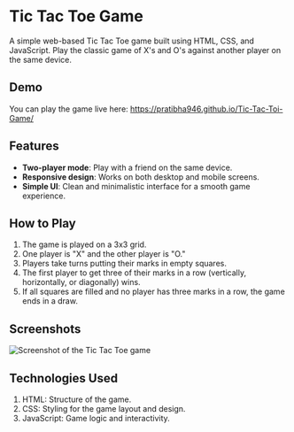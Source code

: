 # Tic Tac Toe Game

A simple web-based Tic Tac Toe game built using HTML, CSS, and JavaScript. Play the classic game of X's and O's against another player on the same device.

## Demo

You can play the game live here: https://pratibha946.github.io/Tic-Tac-Toi-Game/
## Features

- **Two-player mode**: Play with a friend on the same device.
- **Responsive design**: Works on both desktop and mobile screens.
- **Simple UI**: Clean and minimalistic interface for a smooth game experience.

## How to Play

1. The game is played on a 3x3 grid.
2. One player is "X" and the other player is "O."
3. Players take turns putting their marks in empty squares.
4. The first player to get three of their marks in a row (vertically, horizontally, or diagonally) wins.
5. If all squares are filled and no player has three marks in a row, the game ends in a draw.

## Screenshots

![Screenshot of the Tic Tac Toe game](path/to/screenshot.png)

## Technologies Used
1. HTML: Structure of the game.
2. CSS: Styling for the game layout and design.
3. JavaScript: Game logic and interactivity.
